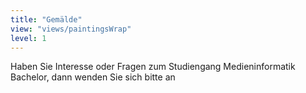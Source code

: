 ```yaml
---
title: "Gemälde"
view: "views/paintingsWrap"
level: 1
---
```

Haben Sie Interesse oder Fragen zum Studiengang Medieninformatik Bachelor, dann wenden Sie sich bitte an 
